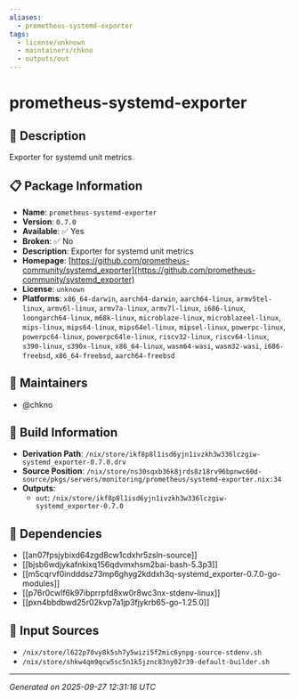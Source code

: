 ```yaml
---
aliases:
  - prometheus-systemd-exporter
tags:
  - license/unknown
  - maintainers/chkno
  - outputs/out
---
```


# prometheus-systemd-exporter

## 📝 Description

Exporter for systemd unit metrics

## 📋 Package Information

- **Name**: `prometheus-systemd-exporter`
- **Version**: `0.7.0`
- **Available**: ✅ Yes
- **Broken**: ✅ No
- **Description**: Exporter for systemd unit metrics
- **Homepage**: [https://github.com/prometheus-community/systemd_exporter](https://github.com/prometheus-community/systemd_exporter)
- **License**: `unknown`
- **Platforms**: `x86_64-darwin`, `aarch64-darwin`, `aarch64-linux`, `armv5tel-linux`, `armv6l-linux`, `armv7a-linux`, `armv7l-linux`, `i686-linux`, `loongarch64-linux`, `m68k-linux`, `microblaze-linux`, `microblazeel-linux`, `mips-linux`, `mips64-linux`, `mips64el-linux`, `mipsel-linux`, `powerpc-linux`, `powerpc64-linux`, `powerpc64le-linux`, `riscv32-linux`, `riscv64-linux`, `s390-linux`, `s390x-linux`, `x86_64-linux`, `wasm64-wasi`, `wasm32-wasi`, `i686-freebsd`, `x86_64-freebsd`, `aarch64-freebsd`
## 👥 Maintainers

- @chkno


## 🔧 Build Information

- **Derivation Path**: `/nix/store/ikf8p8l1isd6yjn1ivzkh3w336lczgiw-systemd_exporter-0.7.0.drv`
- **Source Position**: `/nix/store/ns30sqxb36k8jrds8z18rv96bpnwc60d-source/pkgs/servers/monitoring/prometheus/systemd-exporter.nix:34`
- **Outputs**:
  - `out`:  `/nix/store/ikf8p8l1isd6yjn1ivzkh3w336lczgiw-systemd_exporter-0.7.0`

## 🔗 Dependencies

- [[an07fpsjybixd64zgd8cw1cdxhr5zsln-source]]
- [[bjsb6wdjykafnkixq156qdvmxhsm2bai-bash-5.3p3]]
- [[m5cqrvf0indddsz73mp6ghyg2kddxh3q-systemd_exporter-0.7.0-go-modules]]
- [[p76r0cwlf6k97ibprrpfd8xw0r8wc3nx-stdenv-linux]]
- [[pxn4bbdbwd25r02kvp7a1jp3fjykrb65-go-1.25.0]]

## 📁 Input Sources

- `/nix/store/l622p70vy8k5sh7y5wizi5f2mic6ynpg-source-stdenv.sh`
- `/nix/store/shkw4qm9qcw5sc5n1k5jznc83ny02r39-default-builder.sh`

---
*Generated on 2025-09-27 12:31:16 UTC*

